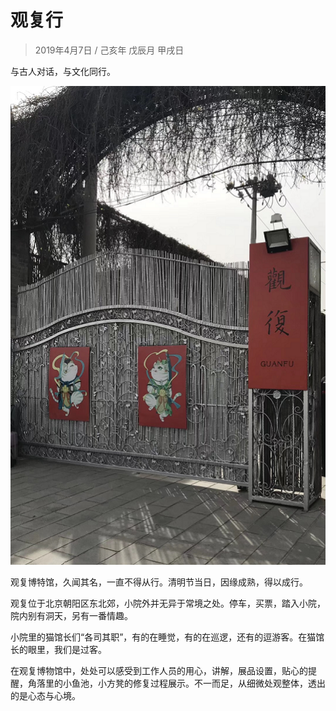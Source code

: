 # 观复行
> 2019年4月7日 / 己亥年 戊辰月 甲戌日

与古人对话，与文化同行。

![观复大门照片](../assets/003/100-1554636805000.png)

观复博特馆，久闻其名，一直不得从行。清明节当日，因缘成熟，得以成行。

观复位于北京朝阳区东北郊，小院外并无异于常境之处。停车，买票，踏入小院，院内别有洞天，另有一番情趣。

小院里的猫馆长们“各司其职”，有的在睡觉，有的在巡逻，还有的逗游客。在猫馆长的眼里，我们是过客。

在观复博物馆中，处处可以感受到工作人员的用心，讲解，展品设置，贴心的提醒，角落里的小鱼池，小方凳的修复过程展示。不一而足，从细微处观整体，透出的是心态与心境。
